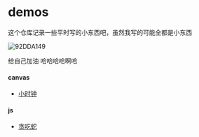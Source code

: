 # demos

这个仓库记录一些平时写的小东西吧，虽然我写的可能全都是小东西

![92DDA149](https://ss1.bdstatic.com/70cFuXSh_Q1YnxGkpoWK1HF6hhy/it/u=3217194737,1783063894&fm=26&gp=0.jpg)

给自己加油  哈哈哈哈啊哈

#### canvas

- [小时钟](https://codepen.io/longwayya/pen/KKVezpB)

#### js

- [贪吃蛇](https://longwayya.github.io/greedySnake/)

